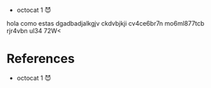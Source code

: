 
* octocat 1 😈

hola como estas
dgadbadjalkgjv ckdvbjkji cv4ce6br7n mo6ml877tcb rjr4vbn  ul34 72W<

# References

* octocat 1 😈